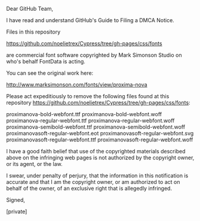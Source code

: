 Dear GitHub Team,

I have read and understand GitHub's Guide to Filing a DMCA Notice.

Files in this repository

https://github.com/noelietrex/Cypress/tree/gh-pages/css/fonts

are commercial font software copyrighted by Mark Simonson Studio on
who's behalf FontData is acting.

You can see the original work here:

http://www.marksimonson.com/fonts/view/proxima-nova

Please act expeditiously to remove the following files found at this
repository https://github.com/noelietrex/Cypress/tree/gh-pages/css/fonts:

proximanova-bold-webfont.ttf
proximanova-bold-webfont.woff
proximanova-regular-webfont.ttf
proximanova-regular-webfont.woff
proximanova-semibold-webfont.ttf
proximanova-semibold-webfont.woff
proximanovasoft-regular-webfont.eot
proximanovasoft-regular-webfont.svg
proximanovasoft-regular-webfont.ttf
proximanovasoft-regular-webfont.woff

I have a good faith belief that use of the copyrighted materials
described above on the infringing web pages is not authorized by the
copyright owner, or its agent, or the law.

I swear, under penalty of perjury, that the information in this
notification is accurate and that I am the copyright owner, or am
authorized to act on behalf of the owner, of an exclusive right that is
allegedly infringed.

Signed,

[private]
